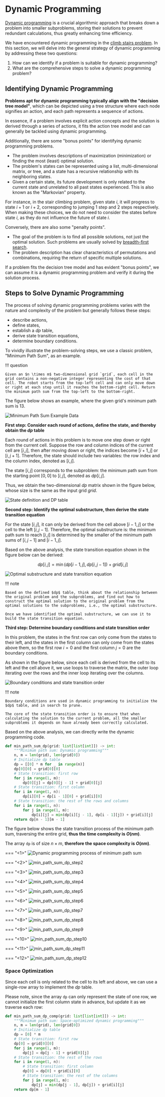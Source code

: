 # Dynamic Programming

<u>Dynamic programming</u> is a crucial algorithmic approach that breaks down a problem into smaller subproblems, storing their solutions to prevent redundant calculations, thus greatly enhancing time efficiency.

We have encountered dynamic programming in the [climb stairs problem](climb_stairs.md#method-3-dynamic-programming). In this section, we will delve into the general strategy of dynamic programming by addressing these two questions:
1. How can we identify if a problem is suitable for dynamic programming?
2. What are the comprehensive steps to solve a dynamic programming problem?

## Identifying Dynamic Programming

**Problems apt for dynamic programming typically align with the "decision tree model"**, which can be depicted using a tree structure where each node signifies an action, and each path represents a sequence of actions.

In essence, if a problem involves explicit action concepts and the solution is derived through a series of actions, it fits the action tree model and can generally be tackled using dynamic programming.

Additionally, there are some "bonus points" for identifying dynamic programming problems.

- The problem involves descriptions of maximization (minimization) or finding the most (least) optimal solution.
- The problem's states can be represented using a list, multi-dimensional matrix, or tree, and a state has a recursive relationship with its neighboring states.
- Given a certain state, its future development is only related to the current state and unrelated to all past states experienced. This is also known as the "Markovian" property.

For instance, in the stair climbing problem, given state $i$, it will progress to state $i+1$ or $i+2$, corresponding to jumping 1 step and 2 steps respectively. When making these choices, we do not need to consider the states before state $i$, as they do not influence the future of state $i$.

Conversely, there are also some "penalty points".

- The goal of the problem is to find all possible solutions, not just the optimal solution. Such problems are usually solved by [breadth-first search](bfs.md).
- The problem description has clear characteristics of permutations and combinations, requiring the return of specific multiple solutions.

If a problem fits the decision tree model and has evident "bonus points", we can assume it is a dynamic programming problem and verify it during the solution process.

## Steps to Solve Dynamic Programming

The process of solving dynamic programming problems varies with the nature and complexity of the problem but generally follows these steps: 

- describe actions, 
- define states, 
- establish a $dp$ table, 
- derive state transition equations, 
- determine boundary conditions.

To vividly illustrate the problem-solving steps, we use a classic problem, "Minimum Path Sum", as an example.

!!! question

    Given an $n \times m$ two-dimensional grid `grid`, each cell in the grid contains a non-negative integer representing the cost of that cell. The robot starts from the top-left cell and can only move down or right at each step until it reaches the bottom-right cell. Return the minimum path sum from the top-left to the bottom-right.

The figure below shows an example, where the given grid's minimum path sum is $13$.

![Minimum Path Sum Example Data](dp_solution_pipeline.assets/min_path_sum_example.png)

**First step: Consider each round of actions, define the state, and thereby obtain the $dp$ table**

Each round of actions in this problem is to move one step down or right from the current cell. Suppose the row and column indices of the current cell are $[i, j]$, then after moving down or right, the indices become $[i+1, j]$ or $[i, j+1]$. Therefore, the state should include two variables: the row index and the column index, denoted as $[i, j]$.

The state $[i, j]$ corresponds to the subproblem: the minimum path sum from the starting point $[0, 0]$ to $[i, j]$, denoted as $dp[i, j]$.

Thus, we obtain the two-dimensional $dp$ matrix shown in the figure below, whose size is the same as the input grid $grid$.

![State definition and DP table](dp_solution_pipeline.assets/min_path_sum_solution_state_definition.png)

**Second step: Identify the optimal substructure, then derive the state transition equation**

For the state $[i, j]$, it can only be derived from the cell above $[i-1, j]$ or the cell to the left $[i, j-1]$. Therefore, the optimal substructure is: the minimum path sum to reach $[i, j]$ is determined by the smaller of the minimum path sums of $[i, j-1]$ and $[i-1, j]$.

Based on the above analysis, the state transition equation shown in the figure below can be derived:

$$
dp[i, j] = \min(dp[i-1, j], dp[i, j-1]) + grid[i, j]
$$

![Optimal substructure and state transition equation](dp_solution_pipeline.assets/min_path_sum_solution_state_transition.png)

!!! note

    Based on the defined $dp$ table, think about the relationship between the original problem and the subproblems, and find out how to construct the optimal solution to the original problem from the optimal solutions to the subproblems, i.e., the optimal substructure.

    Once we have identified the optimal substructure, we can use it to build the state transition equation.

**Third step: Determine boundary conditions and state transition order**

In this problem, the states in the first row can only come from the states to their left, and the states in the first column can only come from the states above them, so the first row $i = 0$ and the first column $j = 0$ are the boundary conditions.

As shown in the figure below, since each cell is derived from the cell to its left and the cell above it, we use loops to traverse the matrix, the outer loop iterating over the rows and the inner loop iterating over the columns.

![Boundary conditions and state transition order](dp_solution_pipeline.assets/min_path_sum_solution_initial_state.png)

!!! note

    Boundary conditions are used in dynamic programming to initialize the $dp$ table, and in search to prune.
    
    The core of the state transition order is to ensure that when calculating the solution to the current problem, all the smaller subproblems it depends on have already been correctly calculated.

Based on the above analysis, we can directly write the dynamic programming code. 

```python
def min_path_sum_dp(grid: list[list[int]]) -> int:
    """Minimum path sum: Dynamic programming"""
    n, m = len(grid), len(grid[0])
    # Initialize dp table
    dp = [[0] * m for _ in range(n)]
    dp[0][0] = grid[0][0]
    # State transition: first row
    for j in range(1, m):
        dp[0][j] = dp[0][j - 1] + grid[0][j]
    # State transition: first column
    for i in range(1, n):
        dp[i][0] = dp[i - 1][0] + grid[i][0]
    # State transition: the rest of the rows and columns
    for i in range(1, n):
        for j in range(1, m):
            dp[i][j] = min(dp[i][j - 1], dp[i - 1][j]) + grid[i][j]
    return dp[n - 1][m - 1]
```

The figure below shows the state transition process of the minimum path sum, traversing the entire grid, **thus the time complexity is $O(nm)$**.

The array `dp` is of size $n \times m$, **therefore the space complexity is $O(nm)$**.

=== "<1>"
    ![Dynamic programming process of minimum path sum](dp_solution_pipeline.assets/min_path_sum_dp_step1.png)

=== "<2>"
    ![min_path_sum_dp_step2](dp_solution_pipeline.assets/min_path_sum_dp_step2.png)

=== "<3>"
    ![min_path_sum_dp_step3](dp_solution_pipeline.assets/min_path_sum_dp_step3.png)

=== "<4>"
    ![min_path_sum_dp_step4](dp_solution_pipeline.assets/min_path_sum_dp_step4.png)

=== "<5>"
    ![min_path_sum_dp_step5](dp_solution_pipeline.assets/min_path_sum_dp_step5.png)

=== "<6>"
    ![min_path_sum_dp_step6](dp_solution_pipeline.assets/min_path_sum_dp_step6.png)

=== "<7>"
    ![min_path_sum_dp_step7](dp_solution_pipeline.assets/min_path_sum_dp_step7.png)

=== "<8>"
    ![min_path_sum_dp_step8](dp_solution_pipeline.assets/min_path_sum_dp_step8.png)

=== "<9>"
    ![min_path_sum_dp_step9](dp_solution_pipeline.assets/min_path_sum_dp_step9.png)

=== "<10>"
    ![min_path_sum_dp_step10](dp_solution_pipeline.assets/min_path_sum_dp_step10.png)

=== "<11>"
    ![min_path_sum_dp_step11](dp_solution_pipeline.assets/min_path_sum_dp_step11.png)

=== "<12>"
    ![min_path_sum_dp_step12](dp_solution_pipeline.assets/min_path_sum_dp_step12.png)

### Space Optimization

Since each cell is only related to the cell to its left and above, we can use a single-row array to implement the $dp$ table.

Please note, since the array `dp` can only represent the state of one row, we cannot initialize the first column state in advance, but update it as we traverse each row:

```python
def min_path_sum_dp_comp(grid: list[list[int]]) -> int:
    """Minimum path sum: Space-optimized dynamic programming"""
    n, m = len(grid), len(grid[0])
    # Initialize dp table
    dp = [0] * m
    # State transition: first row
    dp[0] = grid[0][0]
    for j in range(1, m):
        dp[j] = dp[j - 1] + grid[0][j]
    # State transition: the rest of the rows
    for i in range(1, n):
        # State transition: first column
        dp[0] = dp[0] + grid[i][0]
        # State transition: the rest of the columns
        for j in range(1, m):
            dp[j] = min(dp[j - 1], dp[j]) + grid[i][j]
    return dp[m - 1]
```
